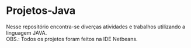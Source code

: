 # Projetos-Java

Nesse repositório encontra-se diverças atividades e trabalhos utilizando a linguagem JAVA.
<br>
OBS.: Todos os projetos foram feitos na IDE Netbeans.
